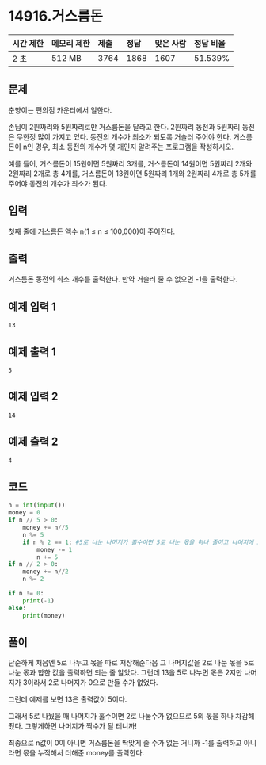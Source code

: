 # 14916.거스름돈 

| 시간 제한 | 메모리 제한 | 제출 | 정답 | 맞은 사람 | 정답 비율 |
| :-------- | :---------- | :--- | :--- | :-------- | :-------- |
| 2 초      | 512 MB      | 3764 | 1868 | 1607      | 51.539%   |

## 문제

춘향이는 편의점 카운터에서 일한다.

손님이 2원짜리와 5원짜리로만 거스름돈을 달라고 한다. 2원짜리 동전과 5원짜리 동전은 무한정 많이 가지고 있다. 동전의 개수가 최소가 되도록 거슬러 주어야 한다. 거스름돈이 n인 경우, 최소 동전의 개수가 몇 개인지 알려주는 프로그램을 작성하시오.

예를 들어, 거스름돈이 15원이면 5원짜리 3개를, 거스름돈이 14원이면 5원짜리 2개와 2원짜리 2개로 총 4개를, 거스름돈이 13원이면 5원짜리 1개와 2원짜리 4개로 총 5개를 주어야 동전의 개수가 최소가 된다.

## 입력

첫째 줄에 거스름돈 액수 n(1 ≤ n ≤ 100,000)이 주어진다.

## 출력

거스름돈 동전의 최소 개수를 출력한다. 만약 거슬러 줄 수 없으면 -1을 출력한다.

## 예제 입력 1 

```
13
```

## 예제 출력 1 

```
5
```

## 예제 입력 2 

```
14
```

## 예제 출력 2 

```
4
```

## 코드

```python
n = int(input())
money = 0
if n // 5 > 0:
    money += n//5
    n %= 5
    if n % 2 == 1: #5로 나눈 나머지가 홀수이면 5로 나눈 몫을 하나 줄이고 나머지에 5를 더함
        money -= 1
        n += 5
if n // 2 > 0:
    money += n//2
    n %= 2

if n != 0:
    print(-1)
else:
    print(money)
```

## 풀이

단순하게 처음엔 5로 나누고 몫을 따로 저장해준다음 그 나머지값을 2로 나눈 몫을 5로 나눈 몫과 합한 값을 출력하면 되는 줄 알았다. 그런데 13을 5로 나누면 몫은 2지만 나머지가 3이라서 2로 나머지가 0으로 만들 수가 없었다.

그런데 예제를 보면 13은 출력값이 5이다.

그래서 5로 나눴을 때 나머지가 홀수이면 2로 나눌수가 없으므로 5의 몫을 하나 차감해줬다. 그렇게하면 나머지가 짝수가 될 테니까!

최종으로 n값이 0이 아니면 거스름돈을 딱맞게 줄 수가 없는 거니까  -1를 출력하고 아니라면 몫을 누적해서 더해준 money를 출력한다.